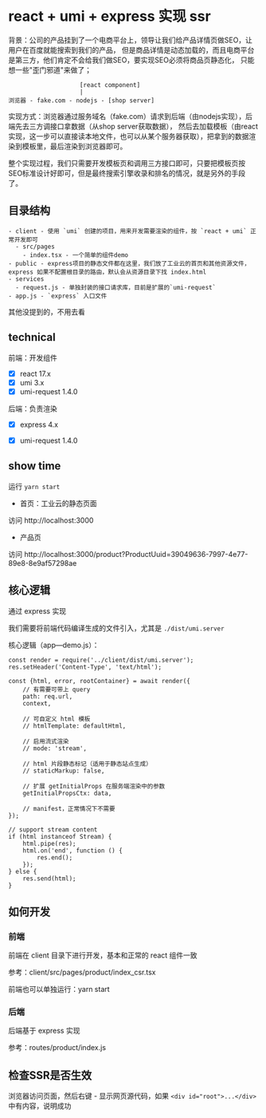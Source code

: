 # react + umi + express 实现 ssr

背景：公司的产品挂到了一个电商平台上，领导让我们给产品详情页做SEO，让用户在百度就能搜索到我们的产品，
但是商品详情是动态加载的，而且电商平台是第三方，他们肯定不会给我们做SEO，要实现SEO必须将商品页静态化，
只能想一些"歪门邪道"来做了；

```
                    [react component]
                    |
浏览器 - fake.com - nodejs - [shop server]
```

实现方式：浏览器通过服务域名（fake.com）请求到后端（由nodejs实现），后端先去三方调接口拿数据（从shop server获取数据），
然后去加载模板（由react实现，这一步可以直接读本地文件，也可以从某个服务器获取），把拿到的数据渲染到模板里，最后渲染到浏览器即可。

整个实现过程，我们只需要开发模板页和调用三方接口即可，只要把模板页按SEO标准设计好即可，但是最终搜索引擎收录和排名的情况，就是另外的手段了。

## 目录结构

```
- client - 使用 `umi` 创建的项目，用来开发需要渲染的组件，按 `react + umi` 正常开发即可
  - src/pages
    - index.tsx - 一个简单的组件demo
- public - express项目的静态文件都在这里，我们放了工业云的首页和其他资源文件，express 如果不配置根目录的路由，默认会从资源目录下找 index.html
- services
  - request.js - 单独封装的接口请求库，目前是扩展的`umi-request`
- app.js - `express` 入口文件
```

其他没提到的，不用去看

## technical

前端：开发组件
- [x] react 17.x
- [x] umi 3.x
- [x] umi-request 1.4.0

后端：负责渲染
- [x] express 4.x
- [x] umi-request 1.4.0


## show time

运行 `yarn start`

- 首页：工业云的静态页面

访问 http://localhost:3000

- 产品页

访问 http://localhost:3000/product?ProductUuid=39049636-7997-4e77-89e8-8e9af57298ae

## 核心逻辑

通过 express 实现

我们需要将前端代码编译生成的文件引入，尤其是 `./dist/umi.server`

核心逻辑（app—demo.js）：
```
const render = require('../client/dist/umi.server');
res.setHeader('Content-Type', 'text/html');

const {html, error, rootContainer} = await render({
    // 有需要可带上 query
    path: req.url,
    context,

    // 可自定义 html 模板
    // htmlTemplate: defaultHtml,

    // 启用流式渲染
    // mode: 'stream',

    // html 片段静态标记（适用于静态站点生成）
    // staticMarkup: false,

    // 扩展 getInitialProps 在服务端渲染中的参数
    getInitialPropsCtx: data,

    // manifest，正常情况下不需要
});

// support stream content
if (html instanceof Stream) {
    html.pipe(res);
    html.on('end', function () {
        res.end();
    });
} else {
    res.send(html);
}
```

## 如何开发

### 前端

前端在 client 目录下进行开发，基本和正常的 react 组件一致

参考：client/src/pages/product/index_csr.tsx

前端也可以单独运行：yarn start

### 后端

后端基于 express 实现

参考：routes/product/index.js

## 检查SSR是否生效

浏览器访问页面，然后右键 - 显示网页源代码，如果 `<div id="root">...</div>` 中有内容，说明成功

